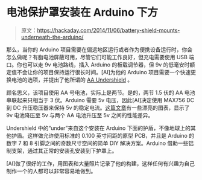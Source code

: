 # 电池保护罩安装在 Arduino 下方

> 原文：<https://hackaday.com/2014/11/06/battery-shield-mounts-underneath-the-arduino/>

那么，当你的 Arduino 项目需要在偏远地区运行或者作为便携设备运行时，你会怎么做呢？有脂电池屏蔽可用，尽管它们可能工作良好，但充电需要使用 USB 端口。你也可以走 9v 电池路线，插入 Arduino 的板载调节器，但 9v 的低毫安时额定值不会让你的项目保持运行很长时间。[AI]为他的 Arduino 项目需要一个快速更换电池的选项，并提出了他所谓的 [AA Undershield](//www.instructables.com/id/The-Arduino-AA-Undershield/?ALLSTEPS) 。

顾名思义，该项目使用 AA 号电池，实际上是两节。是的，两节 1.5 伏的 AA 电池串联起来只相当于 3 伏。Arduino 需要 5v 电压，因此[AI]决定使用 MAX756 DC 到 DC 升压稳压器来保持 5v 的稳定电流。[这篇文章](http://cds.linear.com/docs/en/design-note/dn63f.pdf)有一些漂亮的图表，显示了 9v 电池降压至 5v 与两个 AA 电池升压至 5v 之间的性能差异。

Undershield 中的“under”来自这个安装在 Arduino 下面的护盾，不像地球上的其他护盾。这样做允许使用标准的 0.100 英寸间距的原型 PCB，并且是 Arduino 的数字 7 和 8 引脚之间的奇数尺寸空间的简单 DIY 解决方案。Arduino 借助一些铝制支架，通过其正常的安装孔安装到下护罩上。

[AI]做了很好的工作，用图表和大量照片记录了他的构建，这样任何有兴趣为自己制作一个的人都可以非常容易地做到。
